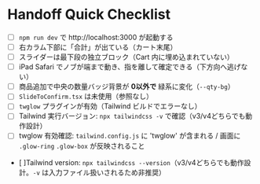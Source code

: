 # Handoff Quick Checklist
- [ ] `npm run dev` で http://localhost:3000 が起動する
- [ ] 右カラム下部に「合計」が出ている（カート末尾）
- [ ] スライダーは最下段の独立ブロック（Cart 内に埋め込まれていない）
- [ ] iPad Safari でノブが端まで動き、指を離して確定できる（下方向へ逃げない）
- [ ] 商品追加で中央の数量バッジ背景が **0以外で** 緑系に変化（`--qty-bg`）
- [ ] `SlideToConfirm.tsx` は未使用（参照なし）
- [ ] `twglow` プラグインが有効（Tailwind ビルドでエラーなし）
- [ ] Tailwind 実行バージョン: `npx tailwindcss -v` で確認（v3/v4どちらでも動作設計）
- [ ] twglow 有効確認: `tailwind.config.js` に 'twglow' が含まれる / 画面に `.glow-ring` `.glow-box` が反映されること
- [ ]Tailwind version: `npx tailwindcss --version`（v3/v4どちらでも動作設計。`-v` は入力ファイル扱いされるため非推奨）
